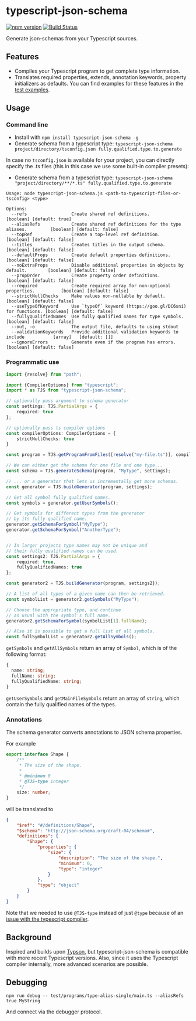 # typescript-json-schema

[![npm version](https://img.shields.io/npm/v/typescript-json-schema.svg)](https://www.npmjs.com/package/typescript-json-schema) [![Build Status](https://travis-ci.org/YousefED/typescript-json-schema.svg?branch=master)](https://travis-ci.org/YousefED/typescript-json-schema)

Generate json-schemas from your Typescript sources.

## Features

* Compiles your Typescript program to get complete type information.
* Translates required properties, extends, annotation keywords, property initializers as defaults. You can find examples for these features in the [test examples](https://github.com/YousefED/typescript-json-schema/tree/master/test/programs).

## Usage

### Command line

* Install with `npm install typescript-json-schema -g`
* Generate schema from a typescript type: `typescript-json-schema project/directory/tsconfig.json fully.qualified.type.to.generate`

In case no `tsconfig.json` is available for your project, you can directly specify the .ts files (this in this case we use some built-in compiler presets):

* Generate schema from a typescript type: `typescript-json-schema "project/directory/**/*.ts" fully.qualified.type.to.generate`

```
Usage: node typescript-json-schema.js <path-to-typescript-files-or-tsconfig> <type>

Options:
  --refs                 Create shared ref definitions.                              [boolean] [default: true]
  --aliasRefs            Create shared ref definitions for the type aliases.         [boolean] [default: false]
  --topRef               Create a top-level ref definition.                          [boolean] [default: false]
  --titles               Creates titles in the output schema.                        [boolean] [default: false]
  --defaultProps         Create default properties definitions.                      [boolean] [default: false]
  --noExtraProps         Disable additional properties in objects by default.        [boolean] [default: false]
  --propOrder            Create property order definitions.                          [boolean] [default: false]
  --required             Create required array for non-optional properties.          [boolean] [default: false]
  --strictNullChecks     Make values non-nullable by default.                        [boolean] [default: false]
  --useTypeOfKeyword     Use `typeOf` keyword (https://goo.gl/DC6sni) for functions. [boolean] [default: false]
  --fullyQualifiedNames  Use fully qualified names for type symbols.                 [boolean] [default: false]
  --out, -o              The output file, defaults to using stdout
  --validationKeywords   Provide additional validation keywords to include           [array]   [default: []]
  --ignoreErrors         Generate even if the program has errors.                    [boolean] [default: false]
```

### Programmatic use

```ts
import {resolve} from "path";

import {CompilerOptions} from "typescript";
import * as TJS from "typescript-json-schema";

// optionally pass argument to schema generator
const settings: TJS.PartialArgs = {
    required: true
};

// optionally pass ts compiler options
const compilerOptions: CompilerOptions = {
    strictNullChecks: true
}

const program = TJS.getProgramFromFiles([resolve("my-file.ts")], compilerOptions);

// We can either get the schema for one file and one type...
const schema = TJS.generateSchema(program, "MyType", settings);

// ... or a generator that lets us incrementally get more schemas.
const generator = TJS.buildGenerator(program, settings);

// Get all symbol fully qualified names.
const symbols = generator.getUserSymbols();

// Get symbols for different types from the generator
// by its fully qualified name.
generator.getSchemaForSymbol("MyType");
generator.getSchemaForSymbol("AnotherType");


// In larger projects type names may not be unique and
// their fully qualified names can be used.
const settings2: TJS.PartialArgs = {
    required: true,
    fullyQualifiedNames: true
};

const generator2 = TJS.buildGenerator(program, settings2});

// A list of all types of a given name can then be retrieved.
const symbolList = generator2.getSymbols("MyType");

// Choose the appropriate type, and continue
// as usual with the symbol's full name.
generator2.getSchemaForSymbol(symbolList[1].fullName);

// Also it is possible to get a full list of all symbols.
const fullSymbolList = generator2.getAllSymbols();
```

`getSymbols` and `getAllSymbols` return an array of `Symbol`, which is of the
following format:

```ts
{
  name: string;
  fullName: string;
  fullyQualifiedName: string;
}
```

`getUserSymbols` and `getMainFileSymbols` return an array of `string`, which contain
the fully qualified names of the types.

### Annotations

The schema generator converts annotations to JSON schema properties.

For example

```ts
export interface Shape {
    /**
     * The size of the shape.
     *
     * @minimum 0
     * @TJS-type integer
     */
    size: number;
}
```

will be translated to

```json
{
    "$ref": "#/definitions/Shape",
    "$schema": "http://json-schema.org/draft-04/schema#",
    "definitions": {
        "Shape": {
            "properties": {
                "size": {
                    "description": "The size of the shape.",
                    "minimum": 0,
                    "type": "integer"
                }
            },
            "type": "object"
        }
    }
}
```

Note that we needed to use `@TJS-type` instead of just `@type` because of an [issue with the typescript compiler](https://github.com/Microsoft/TypeScript/issues/13498).

## Background

Inspired and builds upon [Typson](https://github.com/lbovet/typson/), but typescript-json-schema is compatible with more recent Typescript versions. Also, since it uses the Typescript compiler internally, more advanced scenarios are possible.

## Debugging

`npm run debug -- test/programs/type-alias-single/main.ts --aliasRefs true MyString`

And connect via the debugger protocol.


